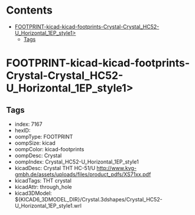 



Contents
========

* [FOOTPRINT-kicad-kicad-footprints-Crystal-Crystal_HC52-U_Horizontal_1EP_style1>](#footprint-kicad-kicad-footprints-crystal-crystal_hc52-u_horizontal_1ep_style1)
	* [Tags](#tags)

# FOOTPRINT-kicad-kicad-footprints-Crystal-Crystal_HC52-U_Horizontal_1EP_style1>

## Tags

- index: 7167
- hexID: 
- oompType: FOOTPRINT
- oompSize: kicad
- oompColor: kicad-footprints
- oompDesc: Crystal
- oompIndex: Crystal_HC52-U_Horizontal_1EP_style1
- kicadDesc: Crystal THT HC-51/U http://www.kvg-gmbh.de/assets/uploads/files/product_pdfs/XS71xx.pdf
- kicadTags: THT crystal
- kicadAttr: through_hole
- kicad3DModel: ${KICAD6_3DMODEL_DIR}/Crystal.3dshapes/Crystal_HC52-U_Horizontal_1EP_style1.wrl

